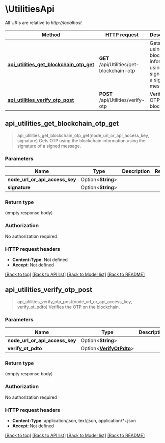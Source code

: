 # \UtilitiesApi

All URIs are relative to *http://localhost*

Method | HTTP request | Description
------------- | ------------- | -------------
[**api_utilities_get_blockchain_otp_get**](UtilitiesApi.md#api_utilities_get_blockchain_otp_get) | **GET** /api/Utilities/get-blockchain-otp | Gets OTP using the blockchain information using the signature of a signed message.
[**api_utilities_verify_otp_post**](UtilitiesApi.md#api_utilities_verify_otp_post) | **POST** /api/Utilities/verify-otp | Verifies the OTP on the blockchain.



## api_utilities_get_blockchain_otp_get

> api_utilities_get_blockchain_otp_get(node_url_or_api_access_key, signature)
Gets OTP using the blockchain information using the signature of a signed message.

### Parameters


Name | Type | Description  | Required | Notes
------------- | ------------- | ------------- | ------------- | -------------
**node_url_or_api_access_key** | Option<**String**> |  |  |
**signature** | Option<**String**> |  |  |

### Return type

 (empty response body)

### Authorization

No authorization required

### HTTP request headers

- **Content-Type**: Not defined
- **Accept**: Not defined

[[Back to top]](#) [[Back to API list]](../README.md#documentation-for-api-endpoints) [[Back to Model list]](../README.md#documentation-for-models) [[Back to README]](../README.md)


## api_utilities_verify_otp_post

> api_utilities_verify_otp_post(node_url_or_api_access_key, verify_ot_pdto)
Verifies the OTP on the blockchain.

### Parameters


Name | Type | Description  | Required | Notes
------------- | ------------- | ------------- | ------------- | -------------
**node_url_or_api_access_key** | Option<**String**> |  |  |
**verify_ot_pdto** | Option<[**VerifyOtPdto**](VerifyOtPdto.md)> |  |  |

### Return type

 (empty response body)

### Authorization

No authorization required

### HTTP request headers

- **Content-Type**: application/json, text/json, application/*+json
- **Accept**: Not defined

[[Back to top]](#) [[Back to API list]](../README.md#documentation-for-api-endpoints) [[Back to Model list]](../README.md#documentation-for-models) [[Back to README]](../README.md)

